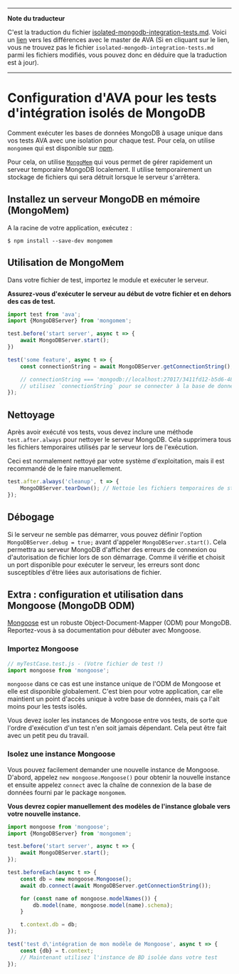 ___
**Note du traducteur**

C'est la traduction du fichier [isolated-mongodb-integration-tests.md](https://github.com/avajs/ava/blob/master/docs/recipes/isolated-mongodb-integration-tests.md). Voici un [lien](https://github.com/avajs/ava/compare/cf5c459679c23276e574a3bdc4fa7d6ed0903d8f...master#diff-fa5b24a10aa6bb9abd440902e222e84c) vers les différences avec le master de AVA (Si en cliquant sur le lien, vous ne trouvez pas le fichier `isolated-mongodb-integration-tests.md` parmi les fichiers modifiés, vous pouvez donc en déduire que la traduction est à jour).
___
# Configuration d'AVA pour les tests d'intégration isolés de MongoDB

Comment exécuter les bases de données MongoDB à usage unique dans vos tests AVA avec une isolation pour chaque test. Pour cela, on utilise `mongomem` qui est disponible sur [npm](https://www.npmjs.com/package/mongomem).

Pour cela, on utilise [`MongoMem`](https://github.com/CImrie/mongomem) qui vous permet de gérer rapidement un serveur temporaire MongoDB localement. Il utilise temporairement un stockage de fichiers qui sera détruit lorsque le serveur s'arrêtera.


## Installez un serveur MongoDB en mémoire (MongoMem)

A la racine de votre application, exécutez :

```console
$ npm install --save-dev mongomem
```


## Utilisation de MongoMem

Dans votre fichier de test, importez le module et exécuter le serveur.
 
**Assurez-vous d'exécuter le serveur au début de votre fichier et en dehors des cas de test.**

```js
import test from 'ava';
import {MongoDBServer} from 'mongomem';

test.before('start server', async t => {
	await MongoDBServer.start();
})

test('some feature', async t => {
	const connectionString = await MongoDBServer.getConnectionString();

	// connectionString === 'mongodb://localhost:27017/3411fd12-b5d6-4860-854c-5bbdb011cb93'
	// utilisez `connectionString` pour se connecter à la base de données avec un client de votre choix. Regardez ci-dessous pour une utilisation avec Mongoose.
});
```


## Nettoyage

Après avoir exécuté vos tests, vous devez inclure une méthode `test.after.always` pour nettoyer le serveur MongoDB. Cela supprimera tous les fichiers temporaires utilisés par le serveur lors de l'exécution.

Ceci est normalement nettoyé par votre système d'exploitation, mais il est recommandé de le faire manuellement.

```js
test.after.always('cleanup', t => {
	MongoDBServer.tearDown(); // Nettoie les fichiers temporaires de stockage
});
```


## Débogage

Si le serveur ne semble pas démarrer, vous pouvez définir l'option `MongoDBServer.debug = true;` avant d'appeler `MongoDBServer.start()`. Cela permettra au serveur MongoDB d'afficher des erreurs de connexion ou d'autorisation de fichier lors de son démarrage. Comme il vérifie et choisit un port disponible pour exécuter le serveur, les erreurs sont donc susceptibles d'être liées aux autorisations de fichier.


## Extra : configuration et utilisation dans Mongoose (MongoDB ODM)

[Mongoose](http://mongoosejs.com) est un robuste Object-Document-Mapper (ODM) pour MongoDB. Reportez-vous à sa documentation pour débuter avec Mongoose.

### Importez Mongoose

```javascript
// myTestCase.test.js - (Votre fichier de test !)
import mongoose from 'mongoose';
```

`mongoose` dans ce cas est une instance unique de l'ODM de Mongoose et elle est disponible globalement. C'est bien pour votre application, car elle maintient un point d'accès unique à votre base de données, mais ça l'ait moins pour les tests isolés.

Vous devez isoler les instances de Mongoose entre vos tests, de sorte que l'ordre d'exécution d'un test n'en soit jamais dépendant. Cela peut être fait avec un petit peu du travail.

### Isolez une instance Mongoose

Vous pouvez facilement demander une nouvelle instance de Mongoose. D'abord, appelez `new mongoose.Mongoose()` pour obtenir la nouvelle instance et ensuite appelez `connect` avec la chaîne de connexion de la base de données fourni par le package `mongomem`.

**Vous devrez copier manuellement des modèles de l'instance globale vers votre nouvelle instance.**

```js
import mongoose from 'mongoose';
import {MongoDBServer} from 'mongomem';

test.before('start server', async t => {
	await MongoDBServer.start();
});

test.beforeEach(async t => {
	const db = new mongoose.Mongoose();
	await db.connect(await MongoDBServer.getConnectionString());

	for (const name of mongoose.modelNames()) {
		db.model(name, mongoose.model(name).schema);
	}

	t.context.db = db;
});

test('test d\'intégration de mon modèle de Mongoose', async t => {
	const {db} = t.context;
	// Maintenant utilisez l'instance de BD isolée dans votre test
});
```
